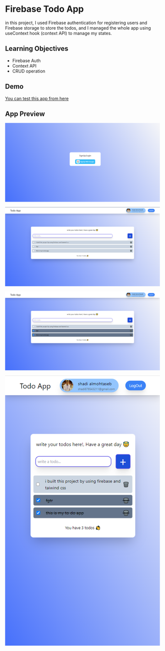 # Firebase Todo App 

in this project, I used Firebase authentication for registering users and Firebase storage to store the todos, and I managed the whole app using useContext hook (context API) to manage my states.


## Learning Objectives

 - Firebase Auth
 - Context API
 - CRUD operation 

## Demo

[You can test this app from here](https://reel-ig.web.app/)

## App Preview

![](images/firebaseApp1.png)


![](images/firebaseApp2.png)


![](images/firebaseApp3.png)


![](images/firebaseApp4.png)


